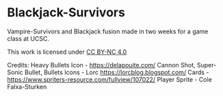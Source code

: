 # Blackjack-Survivors
Vampire-Survivors and Blackjack fusion made in two weeks for a game class at UCSC.

 This work is licensed under [CC BY-NC 4.0](https://creativecommons.org/licenses/by-nc/4.0/) 

Credits:
Heavy Bullets Icon - https://delapouite.com/
Cannon Shot, Super-Sonic Bullet, Bullets Icons - Lorc https://lorcblog.blogspot.com/
Cards - https://www.spriters-resource.com/fullview/107022/
Player Sprite - Cole Falxa-Sturken
